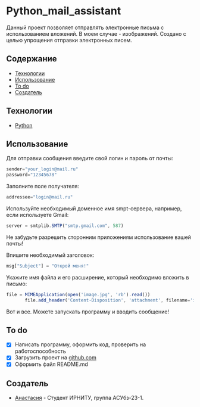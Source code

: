 # Python_mail_assistant  
 Данный проект позволяет отправлять электронные письма с использованием вложений. В моем случае - изображений. Создано с целью упрощения отправки электронных писем. 
 
 ## Содержание  
 - [Технологии](#технологии)   
 - [Использование](#использование)   
 - [To do](#to-do)  
 - [Создатель](#создатель)  

 ## Технологии   
 - [Python](https://www.python.org/)  

 ## Использование  
 Для отправки сообщения введите свой логин и пароль от почты:  
 ```typescript  
sender="your_login@mail.ru"                            
password="12345678"  
```  
Заполните поле получателя:  
 ```typescript  
 addressee="login@mail.ru"
 ```  
Используйте необходимый доменное имя smpt-сервера, например, если используете Gmail:  
 ```typescript 
 server = smtplib.SMTP("smtp.gmail.com", 587)  
 ```  
Не забудьте разрешить сторонним приложениям использование вашей почты!  
  
Впишите необходимый заголовок:
 ```typescript  
msg["Subject"] = "Открой меня!"  
 ```  
Укажите имя файла и его расширение, который необходимо вложить в письмо:  
 ```typescript  
file = MIMEApplication(open('image.jpg', 'rb').read())   
        file.add_header('Content-Disposition', 'attachment', filename='image.jpg')
 ```  
  
Вот и все. Можете запускать программу и вводить сообщение!  
  
## To do  
- [x] Написать программу, оформить код, проверить на работоспособность  
- [x] Загрузить проект на [github.com](https://github.com/anastasiadonova)  
- [x] Оформить файл README.md  
  
## Создатель 
   
- [Анастасия](https://el.istu.edu/user/profile.php?id=70515) - Студент ИРНИТУ, группа АСУбз-23-1. 